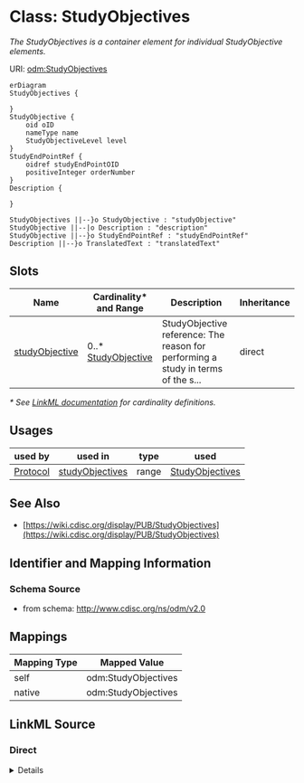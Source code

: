 # Class: StudyObjectives

_The StudyObjectives is a container element for individual StudyObjective elements._




URI: [odm:StudyObjectives](http://www.cdisc.org/ns/odm/v2.0/StudyObjectives)


```mermaid
erDiagram
StudyObjectives {

}
StudyObjective {
    oid oID  
    nameType name  
    StudyObjectiveLevel level  
}
StudyEndPointRef {
    oidref studyEndPointOID  
    positiveInteger orderNumber  
}
Description {

}

StudyObjectives ||--}o StudyObjective : "studyObjective"
StudyObjective ||--|o Description : "description"
StudyObjective ||--}o StudyEndPointRef : "studyEndPointRef"
Description ||--}o TranslatedText : "translatedText"

```



<!-- no inheritance hierarchy -->


## Slots

| Name | Cardinality* and Range | Description | Inheritance |
| ---  | --- | --- | --- |
| [studyObjective](studyObjective.md) | 0..* <br/> [StudyObjective](StudyObjective.md) | StudyObjective reference: The reason for performing a study in terms of the s... | direct |

_* See [LinkML documentation](https://linkml.io/linkml/schemas/slots.html#slot-cardinality) for cardinality definitions._




## Usages

| used by | used in | type | used |
| ---  | --- | --- | --- |
| [Protocol](Protocol.md) | [studyObjectives](studyObjectives.md) | range | [StudyObjectives](StudyObjectives.md) |






## See Also

* [https://wiki.cdisc.org/display/PUB/StudyObjectives](https://wiki.cdisc.org/display/PUB/StudyObjectives)

## Identifier and Mapping Information







### Schema Source


* from schema: http://www.cdisc.org/ns/odm/v2.0





## Mappings

| Mapping Type | Mapped Value |
| ---  | ---  |
| self | odm:StudyObjectives |
| native | odm:StudyObjectives |





## LinkML Source

<!-- TODO: investigate https://stackoverflow.com/questions/37606292/how-to-create-tabbed-code-blocks-in-mkdocs-or-sphinx -->

### Direct

<details>
```yaml
name: StudyObjectives
description: The StudyObjectives is a container element for individual StudyObjective
  elements.
from_schema: http://www.cdisc.org/ns/odm/v2.0
see_also:
- https://wiki.cdisc.org/display/PUB/StudyObjectives
rank: 1000
slots:
- studyObjective
slot_usage:
  studyObjective:
    name: studyObjective
    multivalued: true
    domain_of:
    - StudyObjectives
    range: StudyObjective
    inlined: true
    inlined_as_list: true
class_uri: odm:StudyObjectives

```
</details>

### Induced

<details>
```yaml
name: StudyObjectives
description: The StudyObjectives is a container element for individual StudyObjective
  elements.
from_schema: http://www.cdisc.org/ns/odm/v2.0
see_also:
- https://wiki.cdisc.org/display/PUB/StudyObjectives
rank: 1000
slot_usage:
  studyObjective:
    name: studyObjective
    multivalued: true
    domain_of:
    - StudyObjectives
    range: StudyObjective
    inlined: true
    inlined_as_list: true
attributes:
  studyObjective:
    name: studyObjective
    description: 'StudyObjective reference: The reason for performing a study in terms
      of the scientific questions to be answered by the analysis of data collected
      during the study.'
    from_schema: http://www.cdisc.org/ns/odm/v2.0
    rank: 1000
    multivalued: true
    identifier: false
    alias: studyObjective
    owner: StudyObjectives
    domain_of:
    - StudyObjectives
    range: StudyObjective
    inlined: true
    inlined_as_list: true
class_uri: odm:StudyObjectives

```
</details>